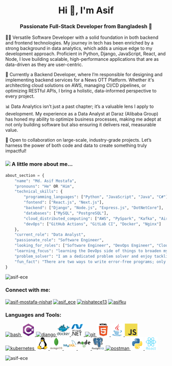 <h1 align="center">Hi 👋, I'm Asif</h1>
<h3 align="center">Passionate Full-Stack Developer from Bangladesh 🚀</h3>

👨‍💻 Versatile Software Developer with a solid foundation in both backend and frontend technologies. My journey in tech has been enriched by a strong background in data analytics, which adds a unique edge to my development approach. Proficient in Python, Django, JavaScript, React, and Node, I love building scalable, high-performance applications that are as data-driven as they are user-centric.

🚀 Currently a Backend Developer, where I’m responsible for designing and implementing backend services for a News OTT Platform. Whether it's architecting cloud solutions on AWS, managing CI/CD pipelines, or optimizing RESTful APIs, I bring a holistic, data-informed perspective to every project.

📊 Data Analytics isn’t just a past chapter; it’s a valuable lens I apply to development. My experience as a Data Analyst at Daraz (Alibaba Group) has honed my ability to optimize business processes, making me adept at not only building software but also ensuring it delivers real, measurable value.

🤝 Open to collaboration on large-scale, industry-grade projects. Let’s harness the power of both code and data to create something truly impactful!


### <img src="https://media.giphy.com/media/VgCDAzcKvsR6OM0uWg/giphy.gif" width="50"> A little more about me...
```python
about_section = {
    "name": "Md. Asif Mostafa",
    "pronouns": "He" OR "Him",
    "technical_skills": {
        "programming_languages": ["Python", "JavaScript", "Java", "C#"],
        "fontend": ["React.js", "Next.js"],
        "backend": ["Django", "Node.js", "Express.js", "DotNetCore"],
        "databases": ["MySQL", "PostgreSQL"],
        "cloud_distributed_computing": ["AWS", "PySpark", "Kafka", "Airflow"],
        "devOps": ["GitHub Actions", "GitLab CI", "Docker", "Nginx"]
    },
    "current_role": "Data Analyst",
    "passionate_role": "Software Engineer",
    "looking_for_roles": ["Software Engineer", "DevOps Engineer", "Cloud Engineer"],
    "learning_focus": "learning the DevOps side of things to broaden my skill set and stay updated with industry trends.",
    "problem_solver": "I am a dedicated problem solver and enjoy tackling coding challenges. I solve LeetCode problems daily as a hobby.",
    "fun_fact": "There are two ways to write error-free programs; only the third one works"
}
```

<p align="left"> <img src="https://komarev.com/ghpvc/?username=asif-ece&label=Profile%20views&color=0e75b6&style=flat" alt="asif-ece" /> </p>

<h3 align="left">Connect with me:</h3>
<p align="left">
<a href="https://linkedin.com/in/asif-mostafa-nishat" target="blank"><img align="center" src="https://raw.githubusercontent.com/rahuldkjain/github-profile-readme-generator/master/src/images/icons/Social/linked-in-alt.svg" alt="asif-mostafa-nishat" height="30" width="40" /></a>
<a href="https://stackoverflow.com/users/asif_ece" target="blank"><img align="center" src="https://raw.githubusercontent.com/rahuldkjain/github-profile-readme-generator/master/src/images/icons/Social/stack-overflow.svg" alt="asif_ece" height="30" width="40" /></a>
<a href="https://www.hackerrank.com/nishatece13" target="blank"><img align="center" src="https://raw.githubusercontent.com/rahuldkjain/github-profile-readme-generator/master/src/images/icons/Social/hackerrank.svg" alt="nishatece13" height="30" width="40" /></a>
<a href="https://www.leetcode.com/asifku" target="blank"><img align="center" src="https://raw.githubusercontent.com/rahuldkjain/github-profile-readme-generator/master/src/images/icons/Social/leet-code.svg" alt="asifku" height="30" width="40" /></a>
</p>

<h3 align="left">Languages and Tools:</h3>
<p align="left"> 
    <a href="https://www.gnu.org/software/bash/" target="_blank" rel="noreferrer"> <img src="https://www.vectorlogo.zone/logos/gnu_bash/gnu_bash-icon.svg" alt="bash" width="40" height="40"/> </a>
    <a href="https://www.w3schools.com/cs/" target="_blank" rel="noreferrer"> <img src="https://raw.githubusercontent.com/devicons/devicon/master/icons/csharp/csharp-original.svg" alt="csharp" width="40" height="40"/> </a>
    <a href="https://www.djangoproject.com/" target="_blank" rel="noreferrer"> <img src="https://github.com/wsvincent/awesome-django/raw/main/assets/django-logo-positive.svg" alt="django" width="80" height="40"/> </a>
    <a href="https://www.docker.com/" target="_blank" rel="noreferrer"> <img src="https://raw.githubusercontent.com/devicons/devicon/master/icons/docker/docker-original-wordmark.svg" alt="docker" width="40" height="40"/> </a>
    <a href="https://dotnet.microsoft.com/" target="_blank" rel="noreferrer"> <img src="https://raw.githubusercontent.com/devicons/devicon/master/icons/dot-net/dot-net-original-wordmark.svg" alt="dotnet" width="40" height="40"/> </a>
    <a href="https://git-scm.com/" target="_blank" rel="noreferrer"> <img src="https://www.vectorlogo.zone/logos/git-scm/git-scm-icon.svg" alt="git" width="40" height="40"/> </a>
    <a href="https://www.w3.org/html/" target="_blank" rel="noreferrer"> <img src="https://raw.githubusercontent.com/devicons/devicon/master/icons/html5/html5-original-wordmark.svg" alt="html5" width="40" height="40"/> </a>
    <a href="https://www.java.com" target="_blank" rel="noreferrer"> <img src="https://raw.githubusercontent.com/devicons/devicon/master/icons/java/java-original.svg" alt="java" width="40" height="40"/> </a>
    <a href="https://developer.mozilla.org/en-US/docs/Web/JavaScript" target="_blank" rel="noreferrer"> <img src="https://raw.githubusercontent.com/devicons/devicon/master/icons/javascript/javascript-original.svg" alt="javascript" width="40" height="40"/> </a>
    <a href="https://kubernetes.io" target="_blank" rel="noreferrer"> <img src="https://www.vectorlogo.zone/logos/kubernetes/kubernetes-icon.svg" alt="kubernetes" width="40" height="40"/> </a>
    <a href="https://www.linux.org/" target="_blank" rel="noreferrer"> <img src="https://raw.githubusercontent.com/devicons/devicon/master/icons/linux/linux-original.svg" alt="linux" width="40" height="40"/> </a>
    <a href="https://www.mongodb.com/" target="_blank" rel="noreferrer"> <img src="https://raw.githubusercontent.com/devicons/devicon/master/icons/mongodb/mongodb-original-wordmark.svg" alt="mongodb" width="40" height="40"/> </a>
    <a href="https://www.mysql.com/" target="_blank" rel="noreferrer"> <img src="https://raw.githubusercontent.com/devicons/devicon/master/icons/mysql/mysql-original-wordmark.svg" alt="mysql" width="40" height="40"/> </a>
    <a href="https://nodejs.org" target="_blank" rel="noreferrer"> <img src="https://raw.githubusercontent.com/devicons/devicon/master/icons/nodejs/nodejs-original-wordmark.svg" alt="nodejs" width="40" height="40"/> </a>
    <a href="https://www.postgresql.org" target="_blank" rel="noreferrer"> <img src="https://raw.githubusercontent.com/devicons/devicon/master/icons/postgresql/postgresql-original-wordmark.svg" alt="postgresql" width="40" height="40"/> </a>
    <a href="https://postman.com" target="_blank" rel="noreferrer"> <img src="https://www.vectorlogo.zone/logos/getpostman/getpostman-icon.svg" alt="postman" width="40" height="40"/> </a>
    <a href="https://www.python.org" target="_blank" rel="noreferrer"> <img src="https://raw.githubusercontent.com/devicons/devicon/master/icons/python/python-original.svg" alt="python" width="40" height="40"/> </a>
    <a href="https://reactjs.org/" target="_blank" rel="noreferrer"> <img src="https://raw.githubusercontent.com/devicons/devicon/master/icons/react/react-original-wordmark.svg" alt="react" width="40" height="40"/> </a> </p>

<p><img align="left" src="https://github-readme-stats.vercel.app/api/top-langs?username=asif-ece&show_icons=true&locale=en&layout=compact" alt="asif-ece" /></p>

